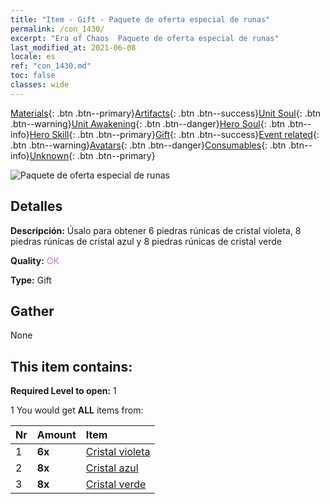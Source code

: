 ```yaml
---
title: "Item - Gift - Paquete de oferta especial de runas"
permalink: /con_1430/
excerpt: "Era of Chaos  Paquete de oferta especial de runas"
last_modified_at: 2021-06-08
locale: es
ref: "con_1430.md"
toc: false
classes: wide
---
```

 [Materials](/ItemsES/){: .btn .btn--primary}[Artifacts](/ItemsES/Artifacts/){: .btn .btn--success}[Unit Soul](/ItemsES/UnitSoul/){: .btn .btn--warning}[Unit Awakening](/ItemsES/UnitAwakening/){: .btn .btn--danger}[Hero Soul](/ItemsES/HeroSoul/){: .btn .btn--info}[Hero Skill](/ItemsES/HeroSkill/){: .btn .btn--primary}[Gift](/ItemsES/Gift/){: .btn .btn--success}[Event related](/ItemsES/Events/){: .btn .btn--warning}[Avatars](/ItemsES/Avatars/){: .btn .btn--danger}[Consumables](/ItemsES/Consumables/){: .btn .btn--info}[Unknown](/ItemsES/Unknown/){: .btn .btn--primary}

 ![Paquete de oferta especial de runas](/images/t/i_907025.png)

## Detalles
 **Descripción:** Úsalo para obtener 6 piedras rúnicas de cristal violeta, 8 piedras rúnicas de cristal azul y 8 piedras rúnicas de cristal verde

 **Quality:** <span style="color: #DA70D6">OK</span>

 **Type:** Gift

## Gather

  None

## This item contains:

 **Required Level to open:** 1

 1 You would get **ALL** items  from:

  | Nr | Amount |     Item    |
  |:---|:-------|:------------|
  | 1 |  **6x** | [Cristal violeta](/ItemsES/con_720/) |  | 
  | 2 |  **8x** | [Cristal azul](/ItemsES/con_716/) |  | 
  | 3 |  **8x** | [Cristal verde](/ItemsES/con_711/) |  | 
